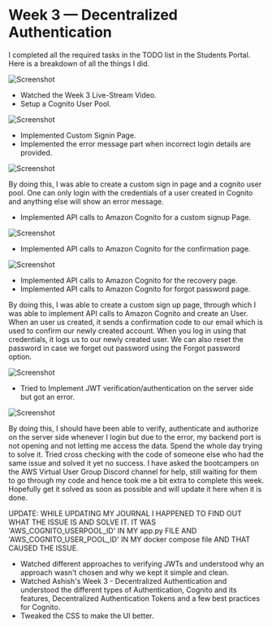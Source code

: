 # Week 3 — Decentralized Authentication

I completed all the required tasks in the TODO list in the Students Portal. Here is a breakdown of all the things I did.

![Screenshot]()

- Watched the Week 3 Live-Stream Video.
- Setup a Cognito User Pool.

![Screenshot]()

- Implemented Custom Signin Page.
- Implemented the error message part when incorrect login details are provided.

![Screenshot]()

By doing this, I was able to create a custom sign in page and a cognito user pool. One can only login with the credentials of a user created in Cognito and anything else will show an error message.

- Implemented API calls to Amazon Cognito for a custom signup Page.

![Screenshot]()

- Implemented API calls to Amazon Cognito for the confirmation page.

![Screenshot]()

- Implemented API calls to Amazon Cognito for the recovery page.
- Implemented API calls to Amazon Cognito for forgot password page.

By doing this, I was able to create a custom sign up page, through which I was able to implement API calls to Amazon Cognito and create an User. When an user us created, it sends a confirmation code to our email which is used to confirm our newly created account. When you log in using that credentials, it logs us to our newly created user. We can also reset the password in case we forget out password using the Forgot password option.

![Screenshot]()

- Tried to Implement JWT verification/authentication on the server side but got an error. 

![Screenshot]()

By doing this, I should have been able to verify, authenticate and authorize on the server side whenever I login but due to the error, my backend port is not opening and not letting me access the data. Spend the whole day trying to solve it. Tried cross checking with the code of someone else who had the same issue and solved it yet no success. I have asked the bootcampers on the AWS Virtual User Group Discord channel for help, still waiting for them to go through my code and hence took me a bit extra to complete this week. Hopefully get it solved as soon as possible and will update it here when it is done.

UPDATE: WHILE UPDATING MY JOURNAL I HAPPENED TO FIND OUT WHAT THE ISSUE IS AND SOLVE IT. IT WAS 'AWS_COGNITO_USERPOOL_ID' IN MY app.py FILE AND 'AWS_COGNITO_USER_POOL_ID' IN MY docker compose file AND THAT CAUSED THE ISSUE.

- Watched different approaches to verifying JWTs and understood why an approach wasn't chosen and why we kept it simple and clean.
- Watched Ashish's Week 3 - Decentralized Authentication and understood the different types of Authentication, Cognito and its features, Decentralized Authentication Tokens and a few best practices for Cognito.
- Tweaked the CSS to make the UI better.